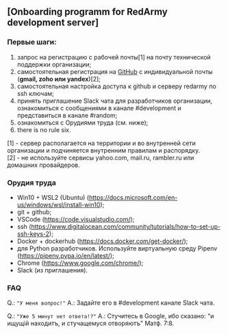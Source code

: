 ## [Onboarding programm for RedArmy development server]

### Первые шаги:
1. запрос на регистрацию с рабочей почты[1] на почту технической поддержки организации;
2. самостоятельная регистрация на [GitHub](http://github.com) с индивидуальной почты (__gmail, zoho или yandex__)[2];
3. самостоятельная настройка доступа к github и серверу redarmy по ssh ключам;
4. принять приглашение Slack чата для разработчиков организации, ознакомиться с сообщениями в канале #development и представиться в канале #random;
5. ознакомиться с Орудиями труда (см. ниже);
6. there is no rule six.

[1] - сервер располагается на территории и во внутренней сети организации и подчиняется внутренним правилам и распорядку.   
[2] - не используйте сервисы yahoo.com, mail.ru, rambler.ru или домашних провайдеров.

### Орудия труда
- Win10 + WSL2 (Ubuntu) (https://docs.microsoft.com/en-us/windows/wsl/install-win10);
- git + github;
- VSCode (https://code.visualstudio.com/);
- ssh (https://www.digitalocean.com/community/tutorials/how-to-set-up-ssh-keys-2);
- Docker + dockerhub (https://docs.docker.com/get-docker/);
- для Python разработчиков. Используйте виртуальную среду Pipenv (https://pipenv.pypa.io/en/latest/);
- Chrome (https://www.google.com/chrome/);
- Slack (из приглашения).


### FAQ
Q.: ```"У меня вопрос!"```
A.: Задайте его в #development канале Slack чата.

Q.: ```"Уже 5 минут нет ответа!?"```
A.: Стучитесь в Google, ибо сказано: "и ищущій находитъ, и стучащемуся отворяютъ" Матф. 7:8.
